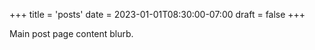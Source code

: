 +++
title = 'posts'
date = 2023-01-01T08:30:00-07:00
draft = false
+++

Main post page content blurb.
